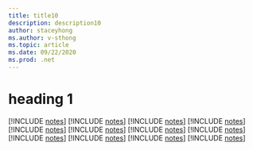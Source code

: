 ```yaml
---
title: title10
description: description10
author: staceyhong
ms.author: v-sthong
ms.topic: article
ms.date: 09/22/2020
ms.prod: .net
---
```


# heading 1
[!INCLUDE [notes](../notes.md)]
[!INCLUDE [notes](../notes.md)]
[!INCLUDE [notes](../notes.md)]
[!INCLUDE [notes](../notes.md)]
[!INCLUDE [notes](../notes.md)]
[!INCLUDE [notes](../notes.md)]
[!INCLUDE [notes](../notes.md)]
[!INCLUDE [notes](../notes.md)]
[!INCLUDE [notes](../notes.md)]
[!INCLUDE [notes](../notes.md)]
[!INCLUDE [notes](../notes.md)]
[!INCLUDE [notes](../notes.md)]
